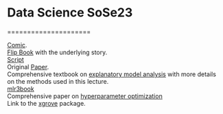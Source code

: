 # Data Science SoSe23
=====================

[Comic](https://www.amazon.de/-/en/Przemyslaw-Biecek/dp/8365291185/).\
[Flip Book](https://betaandbit.github.io/RML_DE/) with the underlying story.\
[Script](https://htmlpreview.github.io/?https://raw.githubusercontent.com/MI2DataLab/ResponsibleML-UseR2021/main/modelsXAI.html)\
Original [Paper](https://doi.org/10.1080/01605682.2021.1922098).\
Comprehensive textbook on [explanatory model analysis](https://ema.drwhy.ai/) with more details on the methods used in this lecture.\
[mlr3book](https://mlr3book.mlr-org.com/)\
Comprehensive paper on [hyperparameter optimization](https://arxiv.org/abs/2107.05847)\
Link to the [xgrove](https://github.com/g-rho/xgrove) package.
